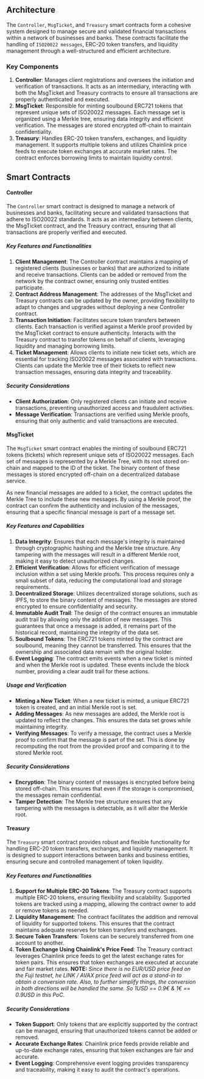 ## Architecture

The `Controller`, `MsgTicket`, and `Treasury` smart contracts form a cohesive system designed to manage secure and validated financial transactions within a network of businesses and banks. These contracts facilitate the handling of `ISO20022 messages`, ERC-20 token transfers, and liquidity management through a well-structured and efficient architecture.

### Key Components

1. **Controller**: Manages client registrations and oversees the initiation and verification of transactions. It acts as an intermediary, interacting with both the MsgTicket and Treasury contracts to ensure all transactions are properly authenticated and executed.
2. **MsgTicket**: Responsible for minting soulbound ERC721 tokens that represent unique sets of ISO20022 messages. Each message set is organized using a Merkle tree, ensuring data integrity and efficient verification. The messages are stored encrypted off-chain to maintain confidentiality.
3. **Treasury**: Handles ERC-20 token transfers, exchanges, and liquidity management. It supports multiple tokens and utilizes Chainlink price feeds to execute token exchanges at accurate market rates. The contract enforces borrowing limits to maintain liquidity control.

## Smart Contracts

#### Controller

The `Controller` smart contract is designed to manage a network of businesses and banks, facilitating secure and validated transactions that adhere to ISO20022 standards. It acts as an intermediary between clients, the MsgTicket contract, and the Treasury contract, ensuring that all transactions are properly verified and executed.

##### Key Features and Functionalities

1. **Client Management**: The Controller contract maintains a mapping of registered clients (businesses or banks) that are authorized to initiate and receive transactions. Clients can be added or removed from the network by the contract owner, ensuring only trusted entities participate.
2. **Contract Address Management**: The addresses of the MsgTicket and Treasury contracts can be updated by the owner, providing flexibility to adapt to changes and upgrades without deploying a new Controller contract.
3. **Transaction Initiation**: Facilitates secure token transfers between clients. Each transaction is verified against a Merkle proof provided by the MsgTicket contract to ensure authenticity. Interacts with the Treasury contract to transfer tokens on behalf of clients, leveraging liquidity and managing borrowing limits.
4. **Ticket Management**: Allows clients to initiate new ticket sets, which are essential for tracking ISO20022 messages associated with transactions. Clients can update the Merkle tree of their tickets to reflect new transaction messages, ensuring data integrity and traceability.

##### Security Considerations

- **Client Authorization**: Only registered clients can initiate and receive transactions, preventing unauthorized access and fraudulent activities.
- **Message Verification**: Transactions are verified using Merkle proofs, ensuring that only authentic and valid transactions are executed.

#### MsgTicket

The `MsgTicket` smart contract enables the minting of soulbound ERC721 tokens (tickets) which represent unique sets of ISO20022 messages. Each set of messages is represented by a Merkle Tree, with its root stored on-chain and mapped to the ID of the ticket. The binary content of these messages is stored encrypted off-chain on a decentralized database service.

As new financial messages are added to a ticket, the contract updates the Merkle Tree to include these new messages. By using a Merkle proof, the contract can confirm the authenticity and inclusion of the messages, ensuring that a specific financial message is part of a message set.

##### Key Features and Capabilities

1. **Data Integrity**: Ensures that each message's integrity is maintained through cryptographic hashing and the Merkle tree structure. Any tampering with the messages will result in a different Merkle root, making it easy to detect unauthorized changes.
2. **Efficient Verification**: Allows for efficient verification of message inclusion within a set using Merkle proofs. This process requires only a small subset of data, reducing the computational load and storage requirements.
3. **Decentralized Storage**: Utilizes decentralized storage solutions, such as IPFS, to store the binary content of messages. The messages are stored encrypted to ensure confidentiality and security.
4. **Immutable Audit Trail**: The design of the contract ensures an immutable audit trail by allowing only the addition of new messages. This guarantees that once a message is added, it remains part of the historical record, maintaining the integrity of the data set.
5. **Soulbound Tokens**: The ERC721 tokens minted by the contract are soulbound, meaning they cannot be transferred. This ensures that the ownership and associated data remain with the original holder.
6. **Event Logging**: The contract emits events when a new ticket is minted and when the Merkle root is updated. These events include the block number, providing a clear audit trail for these actions.

##### Usage and Verification

- **Minting a New Ticket**: When a new ticket is minted, a unique ERC721 token is created, and an initial Merkle root is set.
- **Adding Messages**: As new messages are added, the Merkle root is updated to reflect the changes. This ensures the data set grows while maintaining integrity.
- **Verifying Messages**: To verify a message, the contract uses a Merkle proof to confirm that the message is part of the set. This is done by recomputing the root from the provided proof and comparing it to the stored Merkle root.

##### Security Considerations

- **Encryption**: The binary content of messages is encrypted before being stored off-chain. This ensures that even if the storage is compromised, the messages remain confidential.
- **Tamper Detection**: The Merkle tree structure ensures that any tampering with the messages is detectable, as it will alter the Merkle root.

#### Treasury

The `Treasury` smart contract provides robust and flexible functionality for handling ERC-20 token transfers, exchanges, and liquidity management. It is designed to support interactions between banks and business entities, ensuring secure and controlled management of token liquidity.

##### Key Features and Functionalities

1. **Support for Multiple ERC-20 Tokens**: The Treasury contract supports multiple ERC-20 tokens, ensuring flexibility and scalability. Supported tokens are tracked using a mapping, allowing the contract owner to add or remove tokens as needed.
2. **Liquidity Management**: The contract facilitates the addition and removal of liquidity for supported tokens. This ensures that the contract maintains adequate reserves for token transfers and exchanges.
3. **Secure Token Transfers**: Tokens can be securely transferred from one account to another.
4. **Token Exchange Using Chainlink's Price Feed**: The Treasury contract leverages Chainlink price feeds to get the latest exchange rates for token pairs. This ensures that token exchanges are executed at accurate and fair market rates. **NOTE:** *Since there is no EUR/USD price feed on the Fuji testnet, he LINK / AVAX price feed will act as a stand-in to obtain a conversion rate. Also, to further simplify things, the conversion in both directions will be handled the same. So 1USD == 0.9€ & 1€ == 0.9USD in this PoC.*

##### Security Considerations

- **Token Support**: Only tokens that are explicitly supported by the contract can be managed, ensuring that unauthorized tokens cannot be added or removed.
- **Accurate Exchange Rates**: Chainlink price feeds provide reliable and up-to-date exchange rates, ensuring that token exchanges are fair and accurate.
- **Event Logging**: Comprehensive event logging provides transparency and traceability, making it easy to audit the contract's operations.
